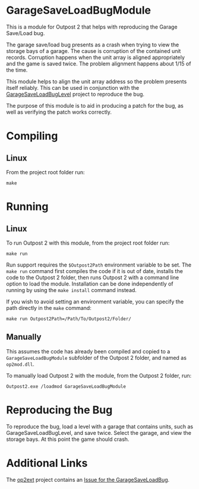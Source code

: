 # GarageSaveLoadBugModule

This is a module for Outpost 2 that helps with reproducing the Garage Save/Load bug.

The garage save/load bug presents as a crash when trying to view the storage bays of a garage. The cause is corruption of the contained unit records. Corruption happens when the unit array is aligned appropriately and the game is saved twice. The problem alignment happens about 1/15 of the time.

This module helps to align the unit array address so the problem presents itself reliably. This can be used in conjunction with the [GarageSaveLoadBugLevel](https://github.com/OutpostUniverse/GarageSaveLoadBugLevel) project to reproduce the bug.

The purpose of this module is to aid in producing a patch for the bug, as well as verifying the patch works correctly.

# Compiling

## Linux

From the project root folder run:
```
make
```

# Running

## Linux

To run Outpost 2 with this module, from the project root folder run:
```
make run
```

Run support requires the `$Outpost2Path` environment variable to be set. The `make run` command first compiles the code if it is out of date, installs the code to the Outpost 2 folder, then runs Outpost 2 with a command line option to load the module. Installation can be done independently of running by using the `make install` command instead.

If you wish to avoid setting an environment variable, you can specify the path directly in the `make` command:
```
make run Outpost2Path=/Path/To/Outpost2/Folder/
```

## Manually

This assumes the code has already been compiled and copied to a `GarageSaveLoadBugModule` subfolder of the Outpost 2 folder, and named as `op2mod.dll`.

To manually load Outpost 2 with the module, from the Outpost 2 folder, run:
```
Outpost2.exe /loadmod GarageSaveLoadBugModule
```

# Reproducing the Bug

To reproduce the bug, load a level with a garage that contains units, such as GarageSaveLoadBugLevel, and save twice. Select the garage, and view the storage bays. At this point the game should crash.

# Additional Links

The [op2ext](https://github.com/OutpostUniverse/op2ext) project contains an [Issue for the GarageSaveLoadBug](https://github.com/OutpostUniverse/op2ext/issues/204).
